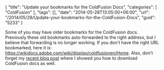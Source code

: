 {
	"title": "Update your bookmarks for the ColdFusion Docs",
	"categories": [
		"ColdFusion"
	],
	"tags": [],
	"date": "2014-05-28T13:05:00+06:00",
	"url": "/2014/05/28/Update-your-bookmarks-for-the-ColdFusion-Docs",
	"guid": "5233"
}

<p>
Some of you may have older bookmarks for the ColdFusion docs. Previously these old bookmarks auto-forwarded to the right address, but I believe that forwarding is no longer working. If you don't have the right URL bookmarked, here it is: <a href="https://wikidocs.adobe.com/wiki/display/coldfusionen/Home">https://wikidocs.adobe.com/wiki/display/coldfusionen/Home</a>. Also, don't forget my <a href="http://www.raymondcamden.com/index.cfm/2014/5/12/Downloading-ColdFusion-Documentation">recent blog post</a> where I showed you how to download ColdFusion docs as well.
</p>